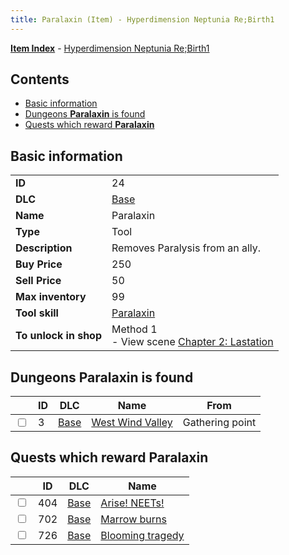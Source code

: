 ```yaml
---
title: Paralaxin (Item) - Hyperdimension Neptunia Re;Birth1
---
```


[**Item Index**](/neptunia/rb1/item/index.html) - [Hyperdimension Neptunia Re;Birth1](/neptunia/rb1)

## Contents

- [Basic information](#basic-information)
- [Dungeons **Paralaxin** is found](#dungeons-paralaxin-is-found)
- [Quests which reward **Paralaxin**](#quests-which-reward-paralaxin)

## Basic information

|   |   |
| -- | -- |
| **ID** | 24 |
| **DLC** | [Base](/neptunia/rb1/dlc/1-base.html) |
| **Name** | Paralaxin |
| **Type** | Tool |
| **Description** | Removes Paralysis from an ally. |
| **Buy Price** | 250 |
| **Sell Price** | 50 |
| **Max inventory** | 99 |
| **Tool skill** | [Paralaxin](/neptunia/rb1/skill/1-10024-paralaxin.html) |
| **To unlock in shop** | Method 1<br />- View scene [Chapter 2: Lastation](/neptunia/rb1/scene/1-202-chapter-2-lastation.html) |


## Dungeons **Paralaxin** is found

|    | ID | DLC | Name | From |
| -- | -- | --- | ---- | ---- |
| <input type="checkbox" id="rb1-dungeon-1-3" class="trackbox" /> | 3 | [Base](/neptunia/rb1/dlc/1-base.html) | [West Wind Valley](/neptunia/rb1/dungeon/1-3-west-wind-valley.html) | Gathering point |


## Quests which reward **Paralaxin**

|    | ID | DLC | Name |
| -- | -- | --- | ---- |
| <input type="checkbox" id="rb1-quest-1-404" class="trackbox" /> | 404 | [Base](/neptunia/rb1/dlc/1-base.html) | [Arise! NEETs!](/neptunia/rb1/quest/1-404-arise-neets.html) |
| <input type="checkbox" id="rb1-quest-1-702" class="trackbox" /> | 702 | [Base](/neptunia/rb1/dlc/1-base.html) | [Marrow burns](/neptunia/rb1/quest/1-702-marrow-burns.html) |
| <input type="checkbox" id="rb1-quest-1-726" class="trackbox" /> | 726 | [Base](/neptunia/rb1/dlc/1-base.html) | [Blooming tragedy](/neptunia/rb1/quest/1-726-blooming-tragedy.html) |
